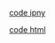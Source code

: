 [code ipny](https://github.com/jinubot07/LikeLion_13th_DataCourse/blob/main/08_PRJ_team_project/Team_PRJ_bike.ipynb)

[code html](https://jinubot07.github.io/LikeLion_13th_DataCourse/08_PRJ_team_project/Team_PRJ_bike.html)

